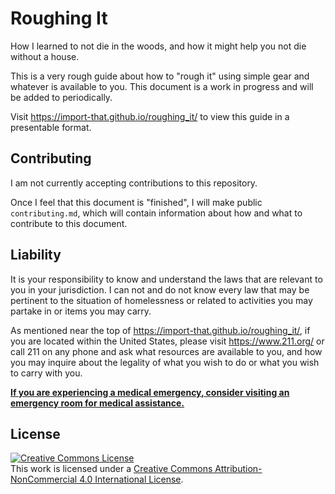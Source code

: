 # Roughing It
How I learned to not die in the woods, and how it might help you not die without a house.

This is a very rough guide about how to "rough it" using simple gear and whatever is available to you. This document is a work in progress and will be added to periodically.

Visit https://import-that.github.io/roughing_it/ to view this guide in a presentable format.

## Contributing
I am not currently accepting contributions to this repository.

Once I feel that this document is "finished", I will make public `contributing.md`, which will contain information about how and what to contribute to this document.

## Liability
It is your responsibility to know and understand the laws that are relevant to you in your jurisdiction. I can not and do not know every law that may be pertinent to the situation of homelessness or related to activities you may partake in or items you may carry.

As mentioned near the top of https://import-that.github.io/roughing_it/, if you are located within the United States, please visit https://www.211.org/ or call 211 on any phone and ask what resources are available to you, and how you may inquire about the legality of what you wish to do or what you wish to carry with you.

<u>**If you are experiencing a medical emergency, consider visiting an emergency room for medical assistance.**</u>

## License
<a rel="license" href="http://creativecommons.org/licenses/by-nc/4.0/"><img alt="Creative Commons License" style="border-width:0" src="https://i.creativecommons.org/l/by-nc/4.0/88x31.png" /></a><br />This work is licensed under a <a rel="license" href="http://creativecommons.org/licenses/by-nc/4.0/">Creative Commons Attribution-NonCommercial 4.0 International License</a>.
